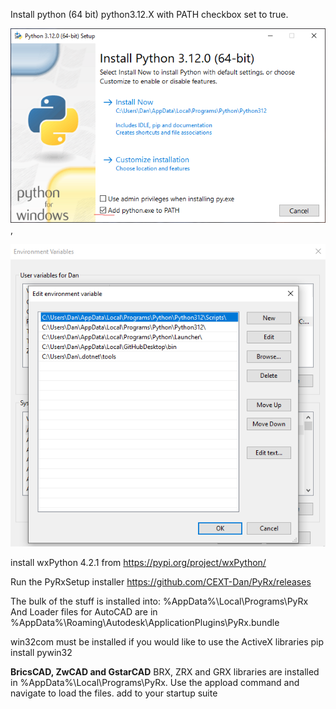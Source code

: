 Install python (64 bit) python3.12.X with PATH checkbox set to true.

![Python install](https://github.com/CEXT-Dan/PyRx/blob/main/pyinstall.png), 

![Environment](https://github.com/CEXT-Dan/PyRx/blob/main/env.png)

install wxPython 4.2.1 from https://pypi.org/project/wxPython/

Run the PyRxSetup installer https://github.com/CEXT-Dan/PyRx/releases

The bulk of the stuff is installed into:
%AppData%\Local\Programs\PyRx
And
Loader files for AutoCAD are in %AppData%\Roaming\Autodesk\ApplicationPlugins\PyRx.bundle

win32com must be installed if you would like to use the ActiveX libraries
pip install pywin32

****BricsCAD, ZwCAD and GstarCAD****
BRX, ZRX and GRX libraries are installed in %AppData%\Local\Programs\PyRx. Use the appload command and navigate to load the files. 
add to your startup suite
